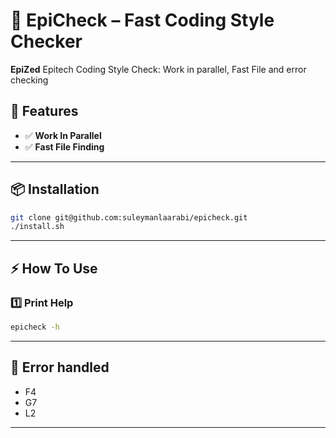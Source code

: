 # 🚀 EpiCheck – Fast Coding Style Checker

**EpiZed** Epitech Coding Style Check: Work in parallel, Fast File and error checking

## 🌟 Features
- ✅ **Work In Parallel**
- ✅ **Fast File Finding**
---

## 📦 Installation
```sh
git clone git@github.com:suleymanlaarabi/epicheck.git
./install.sh
```

---

## ⚡ How To Use
### 1️⃣ **Print Help**
```sh
epicheck -h
```

---

## 📜 Error handled
- F4
- G7
- L2
---
